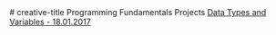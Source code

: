 <body background="https://softuni.bg/Files/Images/SoftUni-Wallpaper-1920-1080.png">
# creative-title
Programming Fundamentals Projects
<a href="https://github.com/badjok3/creative-title/tree/master/dataTypes"> Data Types and Variables - 18.01.2017</a> 
</body>
